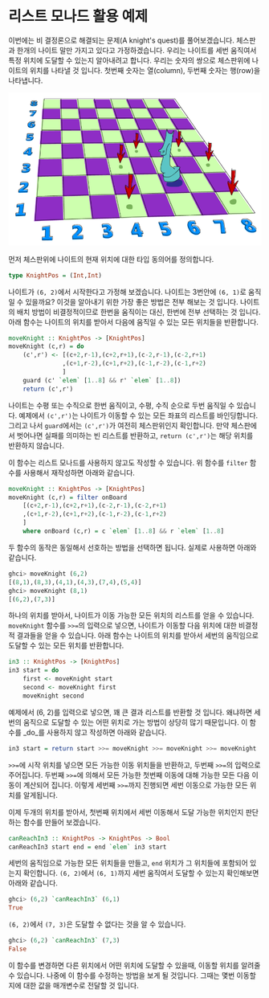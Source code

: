 # 리스트 모나드 활용 예제

이번에는 비 결정론으로 해결되는 문제\(A knight's quest\)를 풀어보겠습니다. 체스판과 한개의 나이트 말만 가지고 있다고 가정하겠습니다. 우리는 나이트를 세번 움직여서 특정 위치에 도달할 수 있는지 알아내려고 합니다. 우리는 숫자의 쌍으로 체스판위에 나이트의 위치를 나타낼 것 입니다. 첫번째 숫자는 열\(column\), 두번째 숫자는 행\(row\)을 나타냅니다. 

![](.gitbook/assets/2018-09-03-1.28.50.png)

먼저 체스판위에 나이트의 현재 위치에 대한 타입 동의어를 정의합니다. 

```haskell
type KnightPos = (Int,Int)
```

나이트가 `(6, 2)`에서 시작한다고 가정해 보겠습니다. 나이트는 3번안에 `(6, 1)`로 움직일 수 있을까요? 이것을 알아내기 위한 가장 좋은 방법은 전부 해보는 것 입니다. 나이트의 배치 방법이 비결정적이므로 한번을 움직이는 대신, 한번에 전부 선택하는 것 입니다. 아래 함수는 나이트의 위치를 받아서 다음에 움직일 수 있는 모든 위치들을 반환합니다. 

```haskell
moveKnight :: KnightPos -> [KnightPos]  
moveKnight (c,r) = do  
    (c',r') <- [(c+2,r-1),(c+2,r+1),(c-2,r-1),(c-2,r+1)  
               ,(c+1,r-2),(c+1,r+2),(c-1,r-2),(c-1,r+2)  
               ]  
    guard (c' `elem` [1..8] && r' `elem` [1..8])  
    return (c',r')
```

나이트는 수평 또는 수직으로 한번 움직이고, 수평, 수직 순으로 두번 움직일 수 있습니다. 예제에서 `(c',r')`는 나이트가 이동할 수 있는 모든 좌표의 리스트를 바인딩합니다. 그리고 나서 `guard`에서는 `(c',r')`가 여전히 체스판위인지 확인합니다. 만약 체스판에서 벗어나면 실패를 의미하는 빈 리스트를 반환하고, `return (c',r')`는 해당 위치를 반환하지 않습니다.

이 함수는 리스트 모나드를 사용하지 않고도 작성할 수 있습니다. 위 함수를 `filter` 함수를 사용해서 재작성하면 아래와 같습니다. 

```haskell
moveKnight :: KnightPos -> [KnightPos]  
moveKnight (c,r) = filter onBoard  
    [(c+2,r-1),(c+2,r+1),(c-2,r-1),(c-2,r+1)  
    ,(c+1,r-2),(c+1,r+2),(c-1,r-2),(c-1,r+2)  
    ]  
    where onBoard (c,r) = c `elem` [1..8] && r `elem` [1..8]
```

두 함수의 동작은 동일해서 선호하는 방법을 선택하면 됩니다. 실제로 사용하면 아래와 같습니다. 

```haskell
ghci> moveKnight (6,2)  
[(8,1),(8,3),(4,1),(4,3),(7,4),(5,4)]  
ghci> moveKnight (8,1)  
[(6,2),(7,3)]
```

하나의 위치를 받아서, 나이트가 이동 가능한 모든 위치의 리스트를 얻을 수 있습니다. `moveKnight` 함수를 `>>=`의 입력으로 넣으면, 나이트가 이동할 다음 위치에 대한 비결정적 결과들을 얻을 수 있습니다. 아래 함수는 나이트의 위치를 받아서 세번의 움직임으로 도달할 수 있는 모든 위치를 반환합니다. 

```haskell
in3 :: KnightPos -> [KnightPos]  
in3 start = do   
    first <- moveKnight start  
    second <- moveKnight first  
    moveKnight second 
```

예제에서 \(6, 2\)를 입력으로 넣으면, 꽤 큰 결과 리스트를 반환할 것 입니다. 왜냐하면 세번의 움직으로 도달할 수 있는 어떤 위치로 가는 방법이 상당히 많기 때문입니다. 이 함수를 _do_를 사용하지 않고 작성하면 아래와 같습니다. 

```haskell
in3 start = return start >>= moveKnight >>= moveKnight >>= moveKnight
```

`>>=`에 시작 위치를 넣으면 모든 가능한 이동 위치들을 반환하고, 두번째 `>>=`의 입력으로 주어집니다. 두번째 `>>=`에 의해서 모든 가능한 첫번째 이동에 대해 가능한 모든 다음 이동이 계산되어 집니다. 이렇게 세번째 `>>=`까지 진행되면 세번 이동으로 가능한 모든 위치를 알게됩니다. 

이제 두개의 위치를 받아서, 첫번째 위치에서 세번 이동해서 도달 가능한 위치인지 판단하는 함수를 만들어 보겠습니다. 

```haskell
canReachIn3 :: KnightPos -> KnightPos -> Bool  
canReachIn3 start end = end `elem` in3 start  
```

세번의 움직임으로 가능한 모든 위치들을 만들고, `end` 위치가 그 위치들에 포함되어 있는지 확인합니다. `(6, 2)`에서 `(6, 1)`까지 세번 움직여서 도달할 수 있는지 확인해보면 아래와 같습니다. 

```haskell
ghci> (6,2) `canReachIn3` (6,1)  
True
```

`(6, 2)`에서 `(7, 3)`은 도달할 수 없다는 것을 알 수 있습니다. 

```haskell
ghci> (6,2) `canReachIn3` (7,3)  
False  
```

이 함수를 변경하면 다른 위치에서 어떤 위치에 도달할 수 있을때, 이동할 위치를 알려줄 수 있습니다. 나중에 이 함수를 수정하는 방법을 보게 될 것입니다. 그때는 몇번 이동할지에 대한 값을 매개변수로 전달할 것 입니다.

